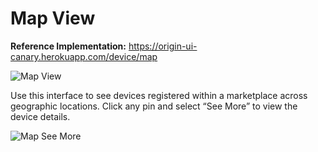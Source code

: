 # Map View

**Reference Implementation:** https://origin-ui-canary.herokuapp.com/device/map 

![Map View](images/deviceMgmtImages/Map.png)

Use this interface to see devices registered within a marketplace across geographic locations. Click any pin and select “See More” to view the device details.

![Map See More](images/deviceMgmtImages/MapHover.png)
